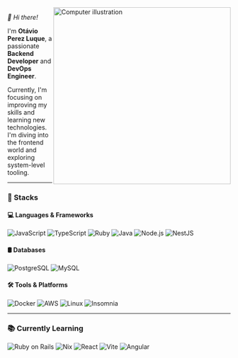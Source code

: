 <img src="https://raw.githubusercontent.com/MicaelliMedeiros/micaellimedeiros/master/image/computer-illustration.png" alt="Computer illustration" width="400px" align="right" />

*👋 Hi there!*

I'm **Otávio Perez Luque**, a passionate **Backend Developer** and **DevOps Engineer**.

Currently, I'm focusing on improving my skills and learning new technologies. I'm diving into the frontend world and exploring system-level tooling.

---

### 🚀 Stacks

#### 💻 Languages & Frameworks  
![JavaScript](https://img.shields.io/badge/JavaScript-F7DF1E?style=flat-square&logo=javascript&logoColor=black) 
![TypeScript](https://img.shields.io/badge/TypeScript-3178C6?style=flat-square&logo=typescript&logoColor=white) 
![Ruby](https://img.shields.io/badge/Ruby-CC342D?style=flat-square&logo=ruby&logoColor=white) 
![Java](https://img.shields.io/badge/Java-007396?style=flat-square&logo=openjdk&logoColor=white)
![Node.js](https://img.shields.io/badge/Node.js-339933?style=flat-square&logo=nodedotjs&logoColor=white) 
![NestJS](https://img.shields.io/badge/NestJS-E0234E?style=flat-square&logo=nestjs&logoColor=white) 

#### 🛢 Databases  
![PostgreSQL](https://img.shields.io/badge/PostgreSQL-336791?style=flat-square&logo=postgresql&logoColor=white) 
![MySQL](https://img.shields.io/badge/MySQL-4479A1?style=flat-square&logo=mysql&logoColor=white)

#### 🛠 Tools & Platforms  
![Docker](https://img.shields.io/badge/Docker-2496ED?style=flat-square&logo=docker&logoColor=white) 
![AWS](https://img.shields.io/badge/AWS-232F3E?style=flat-square&logo=amazon-aws&logoColor=white) 
![Linux](https://img.shields.io/badge/Linux-FCC624?style=flat-square&logo=linux&logoColor=black) 
![Insomnia](https://img.shields.io/badge/Insomnia-4000BF?style=flat-square&logo=insomnia&logoColor=white)

---

### 📚 Currently Learning
![Ruby on Rails](https://img.shields.io/badge/Ruby_on_Rails-CC0000?style=flat-square&logo=ruby-on-rails&logoColor=white) 
![Nix](https://img.shields.io/badge/Nix-5277C3?style=flat-square&logo=nixos&logoColor=white)
![React](https://img.shields.io/badge/React-61DAFB?style=flat-square&logo=react&logoColor=black) 
![Vite](https://img.shields.io/badge/Vite-646CFF?style=flat-square&logo=vite&logoColor=white) 
![Angular](https://img.shields.io/badge/Angular-DD0031?style=flat-square&logo=angular&logoColor=white) 


